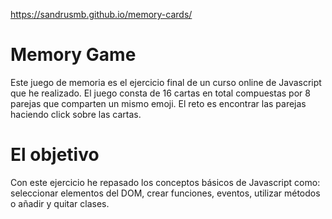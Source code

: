 https://sandrusmb.github.io/memory-cards/

# Memory Game

Este juego de memoria es el ejercicio final de un curso online de Javascript que he realizado. El juego consta de 16 cartas en total compuestas por 8 parejas que comparten un mismo emoji. El reto es encontrar las parejas haciendo click sobre las cartas.

# El objetivo

Con este ejercicio he repasado los conceptos básicos de Javascript como: seleccionar elementos del DOM, crear funciones, eventos, utilizar métodos o añadir y quitar clases.
